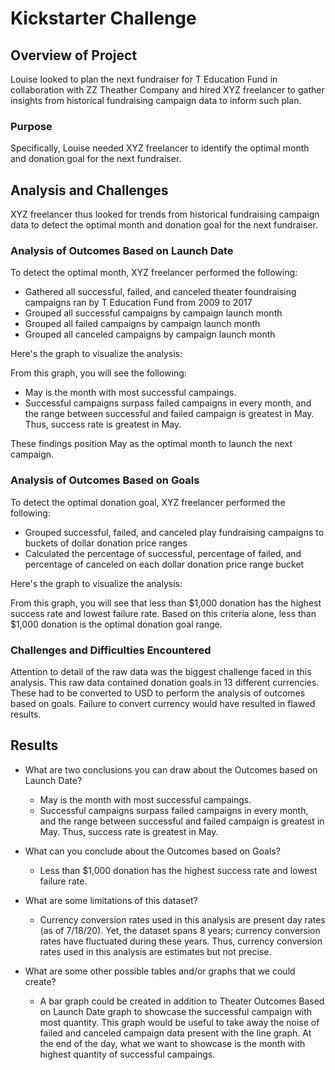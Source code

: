 # Kickstarter Challenge

## Overview of Project
Louise looked to plan the next fundraiser for T Education Fund in collaboration with ZZ Theather Company and hired XYZ freelancer to gather insights from historical fundraising campaign data to inform such plan. 

### Purpose
Specifically, Louise needed XYZ freelancer to identify the optimal month and donation goal for the next fundraiser.  

## Analysis and Challenges
XYZ freelancer thus looked for trends from historical fundraising campaign data to detect the optimal month and donation goal for the next fundraiser.  

### Analysis of Outcomes Based on Launch Date
To detect the optimal month, XYZ freelancer performed the following: 
- Gathered all successful, failed, and canceled theater foundraising campaigns ran by T Education Fund from 2009 to 2017
- Grouped all successful campaigns by campaign launch month
- Grouped all failed campaigns by campaign launch month
- Grouped all canceled campaigns by campaign launch month 

Here's the graph to visualize the analysis: 



From this graph, you will see the following: 
- May is the month with most successful campaings.
- Successful campaigns surpass failed campaigns in every month, and the range between successful and failed campaign is greatest in May. Thus, success rate is greatest in May. 

These findings position May as the optimal month to launch the next campaign. 

### Analysis of Outcomes Based on Goals
To detect the optimal donation goal, XYZ freelancer performed the following: 
- Grouped successful, failed, and canceled play fundraising campaigns to buckets of dollar donation price ranges 
- Calculated the percentage of successful, percentage of failed, and percentage of canceled on each dollar donation price range bucket

Here's the graph to visualize the analysis: 





From this graph, you will see that less than $1,000 donation has the highest success rate and lowest failure rate. Based on this criteria alone, less than $1,000 donation is the optimal donation goal range. 

### Challenges and Difficulties Encountered
Attention to detail of the raw data was the biggest challenge faced in this analysis. This raw data contained donation goals in 13 different currencies. These had to be converted to USD to perform the analysis of outcomes based on goals. Failure to convert currency would have resulted in flawed results.  

## Results

- What are two conclusions you can draw about the Outcomes based on Launch Date?
    - May is the month with most successful campaings.
    - Successful campaigns surpass failed campaigns in every month, and the range between successful and failed campaign is greatest in May. Thus, success rate is greatest in May. 

- What can you conclude about the Outcomes based on Goals?
    - Less than $1,000 donation has the highest success rate and lowest failure rate. 

- What are some limitations of this dataset?
    - Currency conversion rates used in this analysis are present day rates (as of 7/18/20). Yet, the dataset spans 8 years; currency conversion rates have fluctuated during these years. Thus, currency conversion rates used in this analysis are estimates but not precise. 

- What are some other possible tables and/or graphs that we could create?
    - A bar graph could be created in addition to Theater Outcomes Based on Launch Date graph to showcase the successful campaign with most quantity. This graph would be useful to take away the noise of failed and canceled campaign data present with the line graph. At the end of the day, what we want to showcase is the month with highest quantity of successful campaings. 
